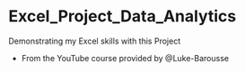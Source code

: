 # Excel_Project_Data_Analytics
 Demonstrating my Excel skills with this Project
- From the YouTube course provided by @Luke-Barousse
